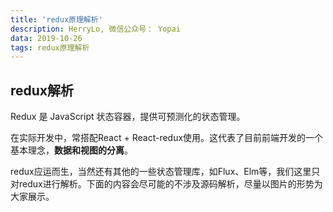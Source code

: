 ```yaml
---
title: 'redux原理解析'
description: HerryLo, 微信公众号： Yopai
data: 2019-10-26
tags: redux原理解析
---
```


## redux解析

Redux 是 JavaScript 状态容器，提供可预测化的状态管理。

在实际开发中，常搭配React + React-redux使用。这代表了目前前端开发的一个基本理念，**数据和视图的分离**。

redux应运而生，当然还有其他的一些状态管理库，如Flux、Elm等，我们这里只对redux进行解析。下面的内容会尽可能的不涉及源码解析，尽量以图片的形势为大家展示。


